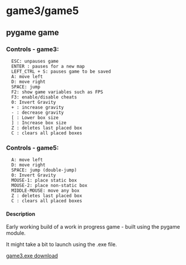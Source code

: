 # game3/game5
## pygame game
### Controls - game3:
```
  ESC: unpauses game
  ENTER : pauses for a new map
  LEFT_CTRL + S: pauses game to be saved
  A: move left
  D: move right
  SPACE: jump
  F2: show game variables such as FPS
  F3: enable/disable cheats
  0: Invert Gravity 
  + : increase gravity
  - : decrease gravity
  [ : Lower box size
  ] : Increase box size
  Z : deletes last placed box
  C : clears all placed boxes
```
### Controls - game5:
```
  A: move left
  D: move right
  SPACE: jump (double-jump)
  0: Invert Gravity 
  MOUSE-1: place static box
  MOUSE-2: place non-static box
  MIDDLE-MOUSE: move any box
  Z : deletes last placed box
  C : clears all placed boxes
```
#### Description
Early working build of a work in progress game - built using the pygame module.

It might take a bit to launch using the .exe file.

<a href="https://www.mediafire.com/file/s8rwpd9tm0tw62l/game3.exe/file">game3.exe download</a>
